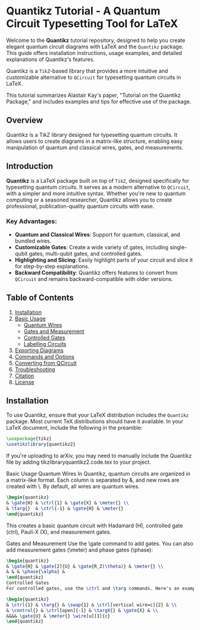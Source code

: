 # Quantikz Tutorial - A Quantum Circuit Typesetting Tool for LaTeX

Welcome to the **Quantikz** tutorial repository, designed to help you create elegant quantum circuit diagrams with LaTeX and the `Quantikz` package. This guide offers installation instructions, usage examples, and detailed explanations of Quantikz's features.

Quantikz is a `TikZ`-based library that provides a more intuitive and customizable alternative to `QCircuit` for typesetting quantum circuits in LaTeX.

This tutorial summarizes Alastair Kay's paper, "Tutorial on the Quantikz Package," and includes examples and tips for effective use of the package.

## Overview

Quantikz is a TikZ library designed for typesetting quantum circuits. It allows users to create diagrams in a matrix-like structure, enabling easy manipulation of quantum and classical wires, gates, and measurements.


## Introduction

**Quantikz** is a LaTeX package built on top of `TikZ`, designed specifically for typesetting quantum circuits. It serves as a modern alternative to `QCircuit`, with a simpler and more intuitive syntax. Whether you're new to quantum computing or a seasoned researcher, Quantikz allows you to create professional, publication-quality quantum circuits with ease.


### Key Advantages:

- **Quantum and Classical Wires**: Support for quantum, classical, and bundled wires.
- **Customizable Gates**: Create a wide variety of gates, including single-qubit gates, multi-qubit gates, and controlled gates.
- **Highlighting and Slicing**: Easily highlight parts of your circuit and slice it for step-by-step explanations.
- **Backward Compatibility**: Quantikz offers features to convert from `QCircuit` and remains backward-compatible with older versions.


## Table of Contents

1. [Installation](#installation)
2. [Basic Usage](#basic-usage)
    - [Quantum Wires](#quantum-wires)
    - [Gates and Measurement](#gates-and-measurement)
    - [Controlled Gates](#controlled-gates)
    - [Labelling Circuits](#labelling-circuits)
3. [Exporting Diagrams](#exporting-diagrams)
4. [Commands and Options](#commands-and-options)
5. [Converting from QCircuit](#converting-from-qcircuit)
6. [Troubleshooting](#troubleshooting)
7. [Citation](#citation)
8. [License](#license)


## Installation

To use Quantikz, ensure that your LaTeX distribution includes the `Quantikz` package. Most current TeX distributions should have it available. In your LaTeX document, include the following in the preamble:

```latex
\usepackage{tikz}
\usetikzlibrary{quantikz2}
```

If you're uploading to arXiv, you may need to manually include the Quantikz file by adding tikzlibraryquantikz2.code.tex to your project.

Basic Usage
Quantum Wires
In Quantikz, quantum circuits are organized in a matrix-like format. Each column is separated by &, and new rows are created with \\. By default, all wires are quantum wires.

```latex
\begin{quantikz}
& \gate{H} & \ctrl{1} & \gate{X} & \meter{} \\
& \targ{}  & \ctrl{-1} & \gate{H} & \meter{}
\end{quantikz}
```

This creates a basic quantum circuit with Hadamard (H), controlled gate (ctrl), Pauli-X (X), and measurement gates.

Gates and Measurement
Use the \gate command to add gates. You can also add measurement gates (\meter) and phase gates (\phase):

```latex
\begin{quantikz}
& \gate{H} & \gate[2]{U} & \gate{R_Z(\theta)} & \meter{} \\
& & & \phase{\alpha} &
\end{quantikz}
Controlled Gates
For controlled gates, use the \ctrl and \targ commands. Here's an example of a controlled gate and a swap gate:
```

```latex
\begin{quantikz}
& \ctrl{1} & \targ{} & \swap{1} & \ctrl[vertical wire=c]{2} & \\
& \control{} & \ctrl[open]{-1} & \targX{} & \gate{X} & \\
&&&& \gate{U} & \meter{} \wire[u][1]{c}
\end{quantikz}
```

